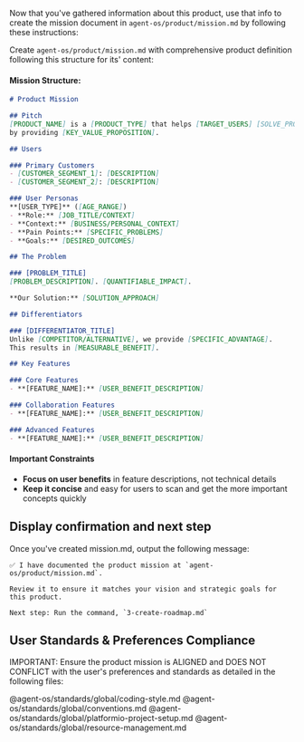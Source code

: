 Now that you've gathered information about this product, use that info to create the mission document in `agent-os/product/mission.md` by following these instructions:

Create `agent-os/product/mission.md` with comprehensive product definition following this structure for its' content:

#### Mission Structure:
```markdown
# Product Mission

## Pitch
[PRODUCT_NAME] is a [PRODUCT_TYPE] that helps [TARGET_USERS] [SOLVE_PROBLEM]
by providing [KEY_VALUE_PROPOSITION].

## Users

### Primary Customers
- [CUSTOMER_SEGMENT_1]: [DESCRIPTION]
- [CUSTOMER_SEGMENT_2]: [DESCRIPTION]

### User Personas
**[USER_TYPE]** ([AGE_RANGE])
- **Role:** [JOB_TITLE/CONTEXT]
- **Context:** [BUSINESS/PERSONAL_CONTEXT]
- **Pain Points:** [SPECIFIC_PROBLEMS]
- **Goals:** [DESIRED_OUTCOMES]

## The Problem

### [PROBLEM_TITLE]
[PROBLEM_DESCRIPTION]. [QUANTIFIABLE_IMPACT].

**Our Solution:** [SOLUTION_APPROACH]

## Differentiators

### [DIFFERENTIATOR_TITLE]
Unlike [COMPETITOR/ALTERNATIVE], we provide [SPECIFIC_ADVANTAGE].
This results in [MEASURABLE_BENEFIT].

## Key Features

### Core Features
- **[FEATURE_NAME]:** [USER_BENEFIT_DESCRIPTION]

### Collaboration Features
- **[FEATURE_NAME]:** [USER_BENEFIT_DESCRIPTION]

### Advanced Features
- **[FEATURE_NAME]:** [USER_BENEFIT_DESCRIPTION]
```

#### Important Constraints

- **Focus on user benefits** in feature descriptions, not technical details
- **Keep it concise** and easy for users to scan and get the more important concepts quickly


## Display confirmation and next step

Once you've created mission.md, output the following message:

```
✅ I have documented the product mission at `agent-os/product/mission.md`.

Review it to ensure it matches your vision and strategic goals for this product.

Next step: Run the command, `3-create-roadmap.md`
```

## User Standards & Preferences Compliance

IMPORTANT: Ensure the product mission is ALIGNED and DOES NOT CONFLICT with the user's preferences and standards as detailed in the following files:

@agent-os/standards/global/coding-style.md
@agent-os/standards/global/conventions.md
@agent-os/standards/global/platformio-project-setup.md
@agent-os/standards/global/resource-management.md
